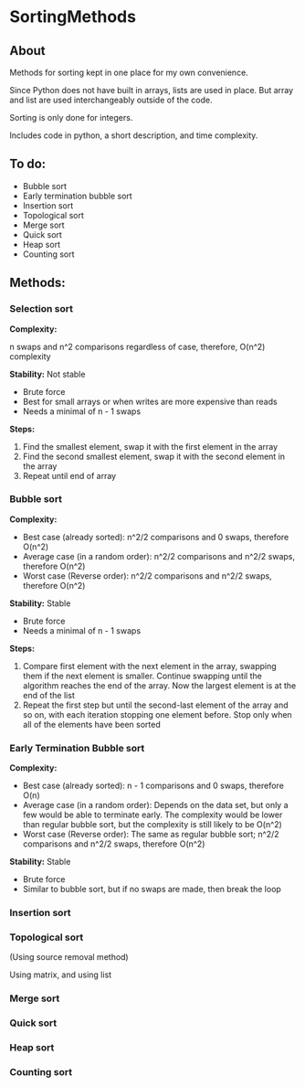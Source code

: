 # SortingMethods
## About
<p>
    Methods for sorting kept in one place for my own convenience.
</p>
<p>
    Since Python does not have built in arrays, lists are used in place. 
    But array and list are used interchangeably outside of the code.
</p>
<p>
    Sorting is only done for integers.
</p>
<p>
    Includes code in python, a short description, and time complexity.
</p>

## To do:
<ul>
    <li>Bubble sort</li>
    <li>Early termination bubble sort</li>
    <li>Insertion sort</li>
    <li>Topological sort</li>
    <li>Merge sort</li>
    <li>Quick sort</li>
    <li>Heap sort</li>
    <li>Counting sort</li>
</ul>

## Methods:
### Selection sort
<div>
    <p>
        <b>Complexity:</b>
    </p>
    <p>
        n swaps and n^2 comparisons regardless of case, therefore, O(n^2) complexity
    </p>
    <p>
        <b>Stability:</b> Not stable
    </p>
    <ul>
        <li>Brute force</li>
        <li>Best for small arrays or when writes are more expensive than reads</li>
        <li>Needs a minimal of n - 1 swaps</li>
    </ul>
</div>
<div>
    <b>Steps:</b>
    <ol>
        <li>
            Find the smallest element, swap it with the first element in the array
        </li>
        <li>
            Find the second smallest element, swap it with the second element in the array
        </li>
        <li>
            Repeat until end of array
        </li>
    </ol>
</div>

### Bubble sort
<div>
    <p>
        <b>Complexity:</b>
    </p>
    <ul>
        <li>
            Best case (already sorted): n^2/2 comparisons and 0 swaps, therefore O(n^2)
        </li>
        <li>
            Average case (in a random order): n^2/2 comparisons and n^2/2 swaps, therefore O(n^2) 
        </li>
        <li>
            Worst case (Reverse order): n^2/2 comparisons and n^2/2 swaps, therefore O(n^2)
        </li>
    </ul>
    <p>
        <b>Stability:</b> Stable
    </p>
    <ul>
        <li>Brute force</li>
        <li>Needs a minimal of n - 1 swaps</li>
    </ul>
</div>
<div>
    <b>Steps:</b>
    <ol>
        <li>
            Compare first element with the next element in the array, swapping them if the next element is smaller. Continue swapping until the algorithm reaches the end of the array. Now the largest element is at the end of the list
        </li>
        <li>
            Repeat the first step but until the second-last element of the array and so on, with each iteration stopping one element before. Stop only when all of the elements have been sorted
        </li>
    </ol>
</div>

### Early Termination Bubble sort
<div>
    <p>
        <b>Complexity:</b>
    </p>
    <ul>
        <li>
            Best case (already sorted): n - 1 comparisons and 0 swaps, therefore O(n)
        </li>
        <li>
            Average case (in a random order): Depends on the data set, but only a few would be able to terminate early. The complexity would be lower than regular bubble sort, but the complexity is still likely to be O(n^2) 
        </li>
        <li>
            Worst case (Reverse order): The same as regular bubble sort; n^2/2 comparisons and n^2/2 swaps, therefore O(n^2)
        </li>
    </ul>
    <p>
        <b>Stability:</b> Stable
    </p>
    <ul>
        <li>Brute force</li>
        <li>
            Similar to bubble sort, but if no swaps are made, then break the loop
        </li>
    </ul>
</div>

### Insertion sort
### Topological sort
<div>
    <p>
        (Using source removal method)
    </p>
    <p>Using matrix, and using list</p>
</div>

### Merge sort
### Quick sort
### Heap sort
### Counting sort